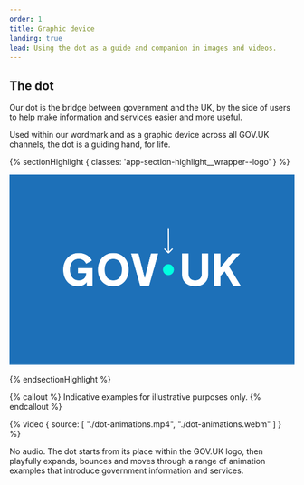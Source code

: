 ```yaml
---
order: 1
title: Graphic device
landing: true
lead: Using the dot as a guide and companion in images and videos.
---
```


## The dot

Our dot is the bridge between government and the UK, by the side of users to help make information and services easier and more useful.

Used within our wordmark and as a graphic device across all GOV.UK channels, the dot is a guiding hand, for life.

{% sectionHighlight { classes: 'app-section-highlight__wrapper--logo' } %}

![The GOV.UK wordmark. An arrow points to the vertically-centred dot between 'GOV' and 'UK'.](./the-dot.svg)

{% endsectionHighlight %}

{% callout %}
Indicative examples for illustrative purposes only.
{% endcallout %}

{% video { source: [
  "./dot-animations.mp4",
  "./dot-animations.webm"
] } %}

No audio. The dot starts from its place within the GOV.UK logo, then playfully expands, bounces and moves through a range of animation examples that introduce government information and services.

